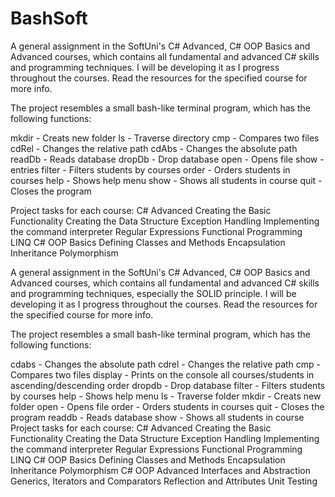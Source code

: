 # BashSoft
A general assignment in the SoftUni's C# Advanced, C# OOP Basics and Advanced courses, which contains all fundamental and advanced C# skills and programming techniques. I will be developing it as I progress throughout the courses. Read the resources for the specified course for more info.

The project resembles a small bash-like terminal program, which has the following functions:

mkdir - Creats new folder
ls - Traverse directory
cmp - Compares two files
cdRel - Changes the relative path
cdAbs - Changes the absolute path
readDb - Reads database
dropDb - Drop database
open - Opens file
show - entries
filter - Filters students by courses
order - Orders students in courses
help - Shows help menu
show - Shows all students in course
quit - Closes the program

Project tasks for each course:
C# Advanced
 Creating the Basic Functionality
 Creating the Data Structure
 Exception Handling
 Implementing the command interpreter
 Regular Expressions
 Functional Programming
 LINQ
C# OOP Basics
 Defining Classes and Methods
 Encapsulation
 Inheritance
 Polymorphism
 
 A general assignment in the SoftUni's C# Advanced, C# OOP Basics and Advanced courses, which contains all fundamental and advanced C# skills and programming techniques, especially the SOLID principle. I will be developing it as I progress throughout the courses. Read the resources for the specified course for more info.

The project resembles a small bash-like terminal program, which has the following functions:

cdabs - Changes the absolute path
cdrel - Changes the relative path
cmp - Compares two files
display - Prints on the console all courses/students in ascending/descending order
dropdb - Drop database
filter - Filters students by courses
help - Shows help menu
ls - Traverse folder
mkdir - Creats new folder
open - Opens file
order - Orders students in courses
quit - Closes the program
readdb - Reads database
show - Shows all students in course
Project tasks for each course:
C# Advanced
 Creating the Basic Functionality
 Creating the Data Structure
 Exception Handling
 Implementing the command interpreter
 Regular Expressions
 Functional Programming
 LINQ
C# OOP Basics
 Defining Classes and Methods
 Encapsulation
 Inheritance
 Polymorphism
C# OOP Advanced
 Interfaces and Abstraction
 Generics, Iterators and Comparators
 Reflection and Attributes
 Unit Testing
